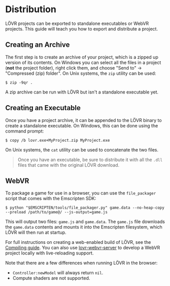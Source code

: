 Distribution
===

LÖVR projects can be exported to standalone executables or WebVR projects.  This guide will teach you
how to export and distribute a project.

Creating an Archive
---

The first step is to create an archive of your project, which is a zipped up version of its
contents.  On Windows you can select all the files in a project (**not** the project folder), right
click them, and choose "Send to" -> "Compressed (zip) folder".  On Unix systems, the `zip` utility
can be used:

```
$ zip -9qr .
```

A zip archive can be run with LÖVR but isn't a standalone executable yet.

Creating an Executable
---

Once you have a project archive, it can be appended to the LÖVR binary to create a standalone
executable.  On Windows, this can be done using the command prompt:

```
$ copy /b lovr.exe+MyProject.zip MyProject.exe
```

On Unix systems, the `cat` utility can be used to concatenate the two files.

> Once you have an executable, be sure to distribute it with all the `.dll` files that came with the
original LÖVR download.

WebVR
---

To package a game for use in a browser, you can use the `file_packager` script that comes with the
Emscripten SDK:

```
$ python "$EMSCRIPTEN/tools/file_packager.py" game.data --no-heap-copy --preload /path/to/game@/ --js-output=game.js
```

This will output two files: `game.js` and `game.data`.  The `game.js` file downloads the `game.data`
contents and mounts it into the Emscripten filesystem, which LÖVR will then run at startup.

For full instructions on creating a web-enabled build of LÖVR, see the [Compiling guide](Compiling#webvr).
You can also use [lovr-webvr-server](https://github.com/bjornbytes/lovr-webvr-server) to develop a
WebVR project locally with live-reloading support.

Note that there are a few differences when running LÖVR in the browser:

- `Controller:newModel` will always return `nil`.
- Compute shaders are not supported.
